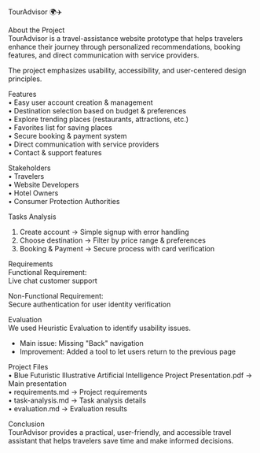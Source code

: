 TourAdvisor 🌍✈️

About the Project  
TourAdvisor is a travel-assistance website prototype that helps travelers enhance their journey through personalized recommendations, booking features, and direct communication with service providers.  

The project emphasizes usability, accessibility, and user-centered design principles.  


Features  
• Easy user account creation & management  
• Destination selection based on budget & preferences  
• Explore trending places (restaurants, attractions, etc.)  
• Favorites list for saving places  
• Secure booking & payment system  
• Direct communication with service providers  
• Contact & support features  



Stakeholders  
• Travelers  
• Website Developers  
• Hotel Owners  
• Consumer Protection Authorities  



Tasks Analysis  
1. Create account → Simple signup with error handling  
2. Choose destination → Filter by price range & preferences  
3. Booking & Payment → Secure process with card verification  



Requirements  
Functional Requirement:  
Live chat customer support  

Non-Functional Requirement:  
Secure authentication for user identity verification  



Evaluation  
We used Heuristic Evaluation to identify usability issues.  
- Main issue: Missing "Back" navigation  
- Improvement: Added a tool to let users return to the previous page  



Project Files  
• Blue Futuristic Illustrative Artificial Intelligence Project Presentation.pdf → Main presentation  
• requirements.md → Project requirements  
• task-analysis.md → Task analysis details  
• evaluation.md → Evaluation results  



Conclusion  
TourAdvisor provides a practical, user-friendly, and accessible travel assistant that helps travelers save time and make informed decisions.  

